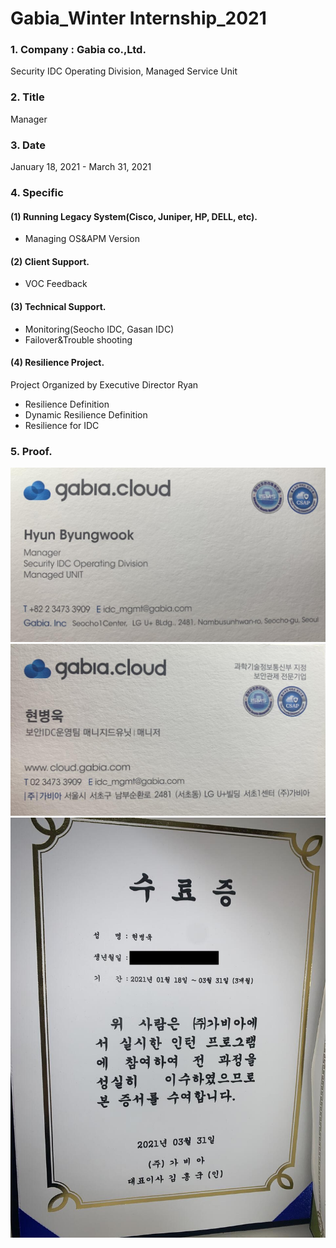 # Gabia_Winter Internship_2021
### 1. Company : Gabia co.,Ltd.
Security IDC Operating Division, Managed Service Unit
<br>
### 2. Title
Manager
<br>
### 3. Date
January 18, 2021 - March 31, 2021
<br>
### 4. Specific
#### (1) Running Legacy System(Cisco, Juniper, HP, DELL, etc).
- Managing OS&APM Version
#### (2) Client Support.
- VOC Feedback
#### (3) Technical Support.
- Monitoring(Seocho IDC, Gasan IDC)
- Failover&Trouble shooting
#### (4) Resilience Project.
Project Organized by Executive Director Ryan
- Resilience Definition
- Dynamic Resilience Definition
- Resilience for IDC

### 5. Proof.
![Business_Card_Eng](https://github.com/mornadina13/Gabia/blob/main/Img/Eng.jpeg)
![Business_Card_Kor](https://github.com/mornadina13/Gabia/blob/main/Img/Kor.jpeg)
![certificates](https://github.com/mornadina13/Gabia/blob/main/Img/Certificates.jpeg)

